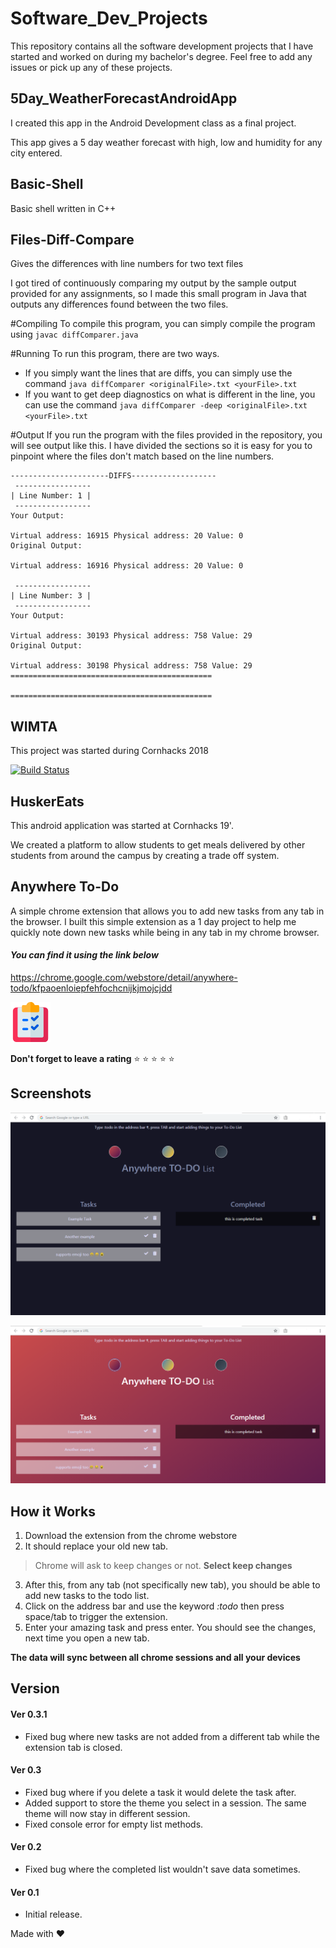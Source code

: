 # Software_Dev_Projects
This repository contains all the software development projects that I have started and worked on during my bachelor's degree. Feel free to add any issues or pick up any of these projects.

## 5Day_WeatherForecastAndroidApp

I created this app in the Android Development class as a final project.

This app gives a 5 day weather forecast with high, low and humidity for any city entered.

## Basic-Shell
Basic shell written in C++

## Files-Diff-Compare
Gives the differences with line numbers for two text files

I got tired of continuously comparing my output by the sample output provided for any assignments, so I made this small program in Java that outputs any differences found between the two files.

#Compiling
To compile this program, you can simply compile the program using ```javac diffComparer.java```


#Running
To run this program, there are two ways.
- If you simply want the lines that are diffs, you can simply use the command ```java diffComparer <originalFile>.txt <yourFile>.txt```
- If you want to get deep diagnostics on what is different in the line, you can use the command ```java diffComparer -deep <originalFile>.txt <yourFile>.txt```
  
#Output
If you run the program with the files provided in the repository, you will see output like this. 
I have divided the sections so it is easy for you to pinpoint where the files don't match based on the line numbers.

```
----------------------DIFFS-------------------
 -----------------
| Line Number: 1 |
 -----------------
Your Output:

Virtual address: 16915 Physical address: 20 Value: 0
Original Output:

Virtual address: 16916 Physical address: 20 Value: 0

 -----------------
| Line Number: 3 |
 -----------------
Your Output:

Virtual address: 30193 Physical address: 758 Value: 29
Original Output:

Virtual address: 30198 Physical address: 758 Value: 29
=============================================

=============================================

```

## WIMTA
This project was started during Cornhacks 2018

[![Build Status](https://travis-ci.com/aagrawal20/WIMTA.svg?token=E4PPykn1BySzihqGnWTA&branch=master)](https://travis-ci.com/aagrawal20/WIMTA)


## HuskerEats
This android application was started at Cornhacks 19'. 

We created a platform to allow students to get meals delivered by other students from around the campus by creating a trade off system.


## Anywhere To-Do
A simple chrome extension that allows you to add new tasks from any tab in the browser. 
I built this simple extension as a 1 day project to help me quickly note down new tasks while being in any tab in my chrome browser.

#### *You can find it using the link below*


<https://chrome.google.com/webstore/detail/anywhere-todo/kfpaoenloiepfehfochcnijkjmojcjdd>


![alt-text](https://github.com/ayushm-agrawal/Anywhere-To-Do/blob/master/images/todo48.png "LOGO")

**Don't forget to leave a rating**
:star: :star: :star: :star: :star:

## Screenshots

![alt-text](https://github.com/ayushm-agrawal/Anywhere-To-Do/blob/master/ssht_dark.PNG "Screenshot Dark")

![alt-text](https://github.com/ayushm-agrawal/Anywhere-To-Do/blob/master/ssht_red.PNG "Screenshot Red")

## How it Works
1. Download the extension from the chrome webstore
2. It should replace your old new tab. 
> Chrome will ask to keep changes or not. **Select keep changes**

3. After this, from any tab (not specifically new tab), you should be able to add new tasks to the todo list.
4. Click on the address bar and use the keyword *:todo* then press space/tab to trigger the extension.
5. Enter your amazing task and press enter. You should see the changes, next time you open a new tab.

**The data will sync between all chrome sessions and all your devices**

## Version

#### Ver 0.3.1
* Fixed bug where new tasks are not added from a different tab while the extension tab is closed.

#### Ver 0.3
* Fixed bug where if you delete a task it would delete the task after.
* Added support to store the theme you select in a session. The same theme will now stay in different session.
* Fixed console error for empty list methods.

#### Ver 0.2
* Fixed bug where the completed list wouldn't save data sometimes.

#### Ver 0.1
* Initial release.


Made with :heart:
